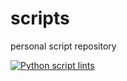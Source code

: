 # scripts
personal script repository

[![Python script lints](https://github.com/chrissimpkins/scripts/workflows/Python%20script%20lints/badge.svg)](https://github.com/chrissimpkins/scripts/actions?query=workflow%3A%22Python+script+lints%22)
